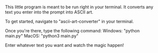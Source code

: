 This little program is meant to be run right in your terminal. It converts any text you enter into the prompt into ASCII art.

To get started, navigate to "ascii-art-converter" in your terminal.

Once you're there, type the following command:
  Windows: "python main.py"
  MacOS: "python3 main.py"

Enter whatever text you want and watch the magic happen!
